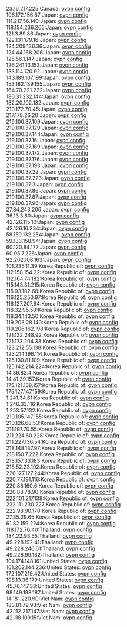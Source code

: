 23.16.217.225:Canada: [ovpn config](vpn/23_16_217_225.ovpn)  
106.172.156.87:Japan: [ovpn config](vpn/106_172_156_87.ovpn)  
111.217.56.140:Japan: [ovpn config](vpn/111_217_56_140.ovpn)  
118.154.236.205:Japan: [ovpn config](vpn/118_154_236_205.ovpn)  
121.3.89.86:Japan: [ovpn config](vpn/121_3_89_86.ovpn)  
122.131.179.16:Japan: [ovpn config](vpn/122_131_179_16.ovpn)  
124.209.136.36:Japan: [ovpn config](vpn/124_209_136_36.ovpn)  
124.44.168.206:Japan: [ovpn config](vpn/124_44_168_206.ovpn)  
125.56.1.147:Japan: [ovpn config](vpn/125_56_1_147.ovpn)  
126.241.13.153:Japan: [ovpn config](vpn/126_241_13_153.ovpn)  
133.114.120.92:Japan: [ovpn config](vpn/133_114_120_92.ovpn)  
143.189.107.199:Japan: [ovpn config](vpn/143_189_107_199.ovpn)  
153.182.189.155:Japan: [ovpn config](vpn/153_182_189_155.ovpn)  
164.70.221.222:Japan: [ovpn config](vpn/164_70_221_222.ovpn)  
180.31.232.144:Japan: [ovpn config](vpn/180_31_232_144.ovpn)  
182.20.102.132:Japan: [ovpn config](vpn/182_20_102_132.ovpn)  
210.172.70.45:Japan: [ovpn config](vpn/210_172_70_45.ovpn)  
217.178.26.20:Japan: [ovpn config](vpn/217_178_26_20.ovpn)  
219.100.37.109:Japan: [ovpn config](vpn/219_100_37_109.ovpn)  
219.100.37.129:Japan: [ovpn config](vpn/219_100_37_129.ovpn)  
219.100.37.144:Japan: [ovpn config](vpn/219_100_37_144.ovpn)  
219.100.37.16:Japan: [ovpn config](vpn/219_100_37_16.ovpn)  
219.100.37.169:Japan: [ovpn config](vpn/219_100_37_169.ovpn)  
219.100.37.172:Japan: [ovpn config](vpn/219_100_37_172.ovpn)  
219.100.37.176:Japan: [ovpn config](vpn/219_100_37_176.ovpn)  
219.100.37.193:Japan: [ovpn config](vpn/219_100_37_193.ovpn)  
219.100.37.22:Japan: [ovpn config](vpn/219_100_37_22.ovpn)  
219.100.37.223:Japan: [ovpn config](vpn/219_100_37_223.ovpn)  
219.100.37.3:Japan: [ovpn config](vpn/219_100_37_3.ovpn)  
219.100.37.86:Japan: [ovpn config](vpn/219_100_37_86.ovpn)  
219.100.37.87:Japan: [ovpn config](vpn/219_100_37_87.ovpn)  
219.100.37.96:Japan: [ovpn config](vpn/219_100_37_96.ovpn)  
27.84.243.206:Japan: [ovpn config](vpn/27_84_243_206.ovpn)  
36.13.3.80:Japan: [ovpn config](vpn/36_13_3_80.ovpn)  
42.126.115.10:Japan: [ovpn config](vpn/42_126_115_10.ovpn)  
42.126.16.234:Japan: [ovpn config](vpn/42_126_16_234.ovpn)  
58.159.132.254:Japan: [ovpn config](vpn/58_159_132_254.ovpn)  
59.133.158.94:Japan: [ovpn config](vpn/59_133_158_94.ovpn)  
60.120.84.177:Japan: [ovpn config](vpn/60_120_84_177.ovpn)  
60.95.7.226:Japan: [ovpn config](vpn/60_95_7_226.ovpn)  
92.202.108.163:Japan: [ovpn config](vpn/92_202_108_163.ovpn)  
101.235.11.39:Korea Republic of: [ovpn config](vpn/101_235_11_39.ovpn)  
112.158.154.22:Korea Republic of: [ovpn config](vpn/112_158_154_22.ovpn)  
112.164.74.182:Korea Republic of: [ovpn config](vpn/112_164_74_182.ovpn)  
115.143.31.215:Korea Republic of: [ovpn config](vpn/115_143_31_215.ovpn)  
115.93.182.68:Korea Republic of: [ovpn config](vpn/115_93_182_68.ovpn)  
116.125.250.97:Korea Republic of: [ovpn config](vpn/116_125_250_97.ovpn)  
116.127.207.94:Korea Republic of: [ovpn config](vpn/116_127_207_94.ovpn)  
118.32.95.50:Korea Republic of: [ovpn config](vpn/118_32_95_50.ovpn)  
118.34.143.50:Korea Republic of: [ovpn config](vpn/118_34_143_50.ovpn)  
119.203.28.140:Korea Republic of: [ovpn config](vpn/119_203_28_140.ovpn)  
119.206.162.198:Korea Republic of: [ovpn config](vpn/119_206_162_198.ovpn)  
121.132.248.92:Korea Republic of: [ovpn config](vpn/121_132_248_92.ovpn)  
121.173.204.33:Korea Republic of: [ovpn config](vpn/121_173_204_33.ovpn)  
123.212.55.138:Korea Republic of: [ovpn config](vpn/123_212_55_138.ovpn)  
123.214.196.114:Korea Republic of: [ovpn config](vpn/123_214_196_114.ovpn)  
125.130.81.109:Korea Republic of: [ovpn config](vpn/125_130_81_109.ovpn)  
125.142.214.224:Korea Republic of: [ovpn config](vpn/125_142_214_224.ovpn)  
14.36.82.4:Korea Republic of: [ovpn config](vpn/14_36_82_4.ovpn)  
14.41.39.157:Korea Republic of: [ovpn config](vpn/14_41_39_157.ovpn)  
175.121.138.157:Korea Republic of: [ovpn config](vpn/175_121_138_157.ovpn)  
175.127.147.159:Korea Republic of: [ovpn config](vpn/175_127_147_159.ovpn)  
1.241.34.61:Korea Republic of: [ovpn config](vpn/1_241_34_61.ovpn)  
1.246.33.116:Korea Republic of: [ovpn config](vpn/1_246_33_116.ovpn)  
1.253.57.132:Korea Republic of: [ovpn config](vpn/1_253_57_132.ovpn)  
210.105.147.155:Korea Republic of: [ovpn config](vpn/210_105_147_155.ovpn)  
210.126.68.53:Korea Republic of: [ovpn config](vpn/210_126_68_53.ovpn)  
211.197.70.55:Korea Republic of: [ovpn config](vpn/211_197_70_55.ovpn)  
211.224.60.228:Korea Republic of: [ovpn config](vpn/211_224_60_228.ovpn)  
211.227.136.54:Korea Republic of: [ovpn config](vpn/211_227_136_54.ovpn)  
218.148.137.97:Korea Republic of: [ovpn config](vpn/218_148_137_97.ovpn)  
218.150.7.222:Korea Republic of: [ovpn config](vpn/218_150_7_222.ovpn)  
218.157.33.183:Korea Republic of: [ovpn config](vpn/218_157_33_183.ovpn)  
218.52.23.192:Korea Republic of: [ovpn config](vpn/218_52_23_192.ovpn)  
220.127.127.244:Korea Republic of: [ovpn config](vpn/220_127_127_244.ovpn)  
220.77.191.116:Korea Republic of: [ovpn config](vpn/220_77_191_116.ovpn)  
220.88.160.6:Korea Republic of: [ovpn config](vpn/220_88_160_6.ovpn)  
220.88.78.90:Korea Republic of: [ovpn config](vpn/220_88_78_90.ovpn)  
222.101.217.138:Korea Republic of: [ovpn config](vpn/222_101_217_138.ovpn)  
222.111.230.227:Korea Republic of: [ovpn config](vpn/222_111_230_227.ovpn)  
222.98.90.170:Korea Republic of: [ovpn config](vpn/222_98_90_170.ovpn)  
27.35.29.65:Korea Republic of: [ovpn config](vpn/27_35_29_65.ovpn)  
61.82.159.224:Korea Republic of: [ovpn config](vpn/61_82_159_224.ovpn)  
118.172.76.40:Thailand: [ovpn config](vpn/118_172_76_40.ovpn)  
184.22.93.55:Thailand: [ovpn config](vpn/184_22_93_55.ovpn)  
49.228.192.41:Thailand: [ovpn config](vpn/49_228_192_41.ovpn)  
49.228.246.61:Thailand: [ovpn config](vpn/49_228_246_61.ovpn)  
49.228.99.182:Thailand: [ovpn config](vpn/49_228_99_182.ovpn)  
104.174.148.161:United States: [ovpn config](vpn/104_174_148_161.ovpn)  
161.202.144.236:United States: [ovpn config](vpn/161_202_144_236.ovpn)  
172.107.219.42:United States: [ovpn config](vpn/172_107_219_42.ovpn)  
198.13.36.179:United States: [ovpn config](vpn/198_13_36_179.ovpn)  
45.76.147.33:United States: [ovpn config](vpn/45_76_147_33.ovpn)  
98.149.198.187:United States: [ovpn config](vpn/98_149_198_187.ovpn)  
14.181.220.90:Viet Nam: [ovpn config](vpn/14_181_220_90.ovpn)  
183.81.79.93:Viet Nam: [ovpn config](vpn/183_81_79_93.ovpn)  
42.112.217.147:Viet Nam: [ovpn config](vpn/42_112_217_147.ovpn)  
42.118.109.15:Viet Nam: [ovpn config](vpn/42_118_109_15.ovpn)  
